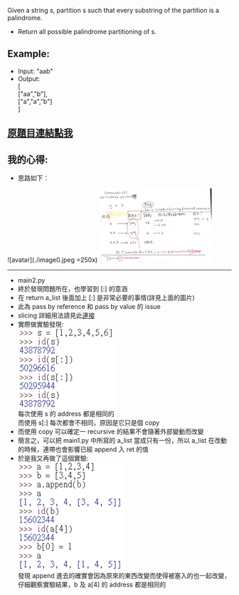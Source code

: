 Given a string s, partition s such that every substring of the partition is a palindrome.

* Return all possible palindrome partitioning of s.

## Example:

* Input: "aab"
* Output:  
[  
  ["aa","b"],  
  ["a","a","b"]  
]  

## [原題目連結點我](https://leetcode.com/problems/palindrome-partitioning/)
	
## 我的心得:
* 思路如下：

![avatar](./image0.jpeg =250x)
<img src="./image0.jpeg" data-canonical-src="./image0.jpeg" width="50%" height="50%" />

----

* main2.py  
* 終於發現問題所在，也學習到 [:] 的意涵
* 在 return a_list 後面加上 [:] 是非常必要的事情(詳見上面的圖片)
* 此為 pass by reference 和 pass by value 的 issue
* slicing 詳細用法請見此[連接](https://stackoverflow.com/questions/509211/understanding-slice-notation)  
* 實際做實驗發現:  
	![avatar](./image1.jpeg)  
	每次使用 s 的 address 都是相同的  
	而使用 s[:] 每次都會不相同，原因是它只是個 copy  
* 而使用 copy 可以確定一 recursive 的結果不會隨著外部變動而改變
* 簡言之，可以把 main1.py 中所寫的 a_list 當成只有一份，所以 a_list 在改動的時候，連帶也會影響已經 append 入 ret 的值
* 於是我又再做了這個實驗:  
	![avatar](./image2.jpeg)  
	發現 append 進去的確實會因為原來的東西改變而使得被塞入的也一起改變，仔細觀察實驗結果，b 及 a[4] 的 address 都是相同的  

